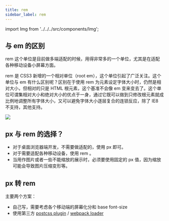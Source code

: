 ```yaml
---
title: rem
sidebar_label: rem
---
```


import Img from '../../../src/components/Img';

## 与 em 的区别

rem 这个单位是目前做多端适配的时候，用得非常多的一个单位，尤其是在适配各种移动设备小屏幕方面。

rem 是 CSS3 新增的一个相对单位（root em），这个单位引起了广泛关注。这个单位与 em 有什么区别呢？区别在于使用 rem 为元素设定字体大小时，仍然是相对大小，但相对的只是 HTML 根元素，这个基准不会像 em 变来变去了。这个单位可谓集相对大小和绝对大小的优点于一身，通过它既可以做到只修改根元素就成比例地调整所有字体大小，又可以避免字体大小逐层复合的连锁反应，除了 IE8 不支持，其他支持。

<img src='https://cosmos-x.oss-cn-hangzhou.aliyuncs.com/Rqpn1b.jpg'/>

## px 与 rem 的选择？

- 对于桌面浏览器端开发，不需要做适配的，使用 px 即可。
- 对于需要适配各种移动设备，使用 rem 。
- 当用作图片或者一些不能缩放的展示时，必须要使用固定的 px 值，因为缩放可能会导致图片压缩变形等。

## px 转 rem

主要两个方案：

- 自己写，需要考虑各个移动端的屏幕化分和 base font-size
- 使用第三方 [postcss plugin](https://github.com/cuth/postcss-pxtorem) / [webpack loader](https://github.com/songsiqi/px2rem)
